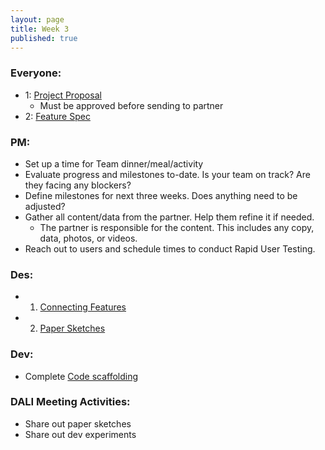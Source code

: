 ```yaml
---
layout: page
title: Week 3
published: true
---
```


### Everyone:
* 1: [Project Proposal](https://docs.google.com/document/d/1eUOWSDpmRE9037nOym1h5oGvgmbrT-mZnaj9arZcxyQ/edit)
  * Must be approved before sending to partner
* 2: [Feature Spec](feature-specification.md)

### PM:
* Set up a time for Team dinner/meal/activity
* Evaluate progress and milestones to-date. Is your team on track? Are they facing any blockers?
* Define milestones for next three weeks. Does anything need to be adjusted?
* Gather all content/data from the partner. Help them refine it if needed.
  * The partner is responsible for the content. This includes any copy, data, photos, or videos.
* Reach out to users and schedule times to conduct Rapid User Testing.

### Des:
* 1. [Connecting Features](connecting-features.md)
* 2. [Paper Sketches](paper-sketches.md)

### Dev:
* Complete [Code scaffolding](code-scaffolding.md)

### DALI Meeting Activities:
  * Share out paper sketches <!-- science fair style -->
  * Share out dev experiments
